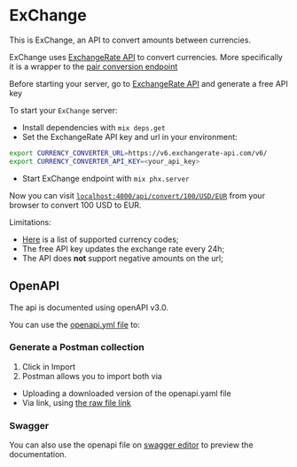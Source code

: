 # ExChange

This is ExChange, an API to convert amounts between currencies.

ExChange uses [ExchangeRate API](https://www.exchangerate-api.com/) to convert currencies. More specifically it is a wrapper to the [pair conversion endpoint](https://www.exchangerate-api.com/docs/pair-conversion-requests)

Before starting your server, go to [ExchangeRate API](https://www.exchangerate-api.com/) and generate a free API key

To start your `ExChange` server:
  * Install dependencies with `mix deps.get`
  * Set the ExchangeRate API key and url in your environment:
  ```bash
  export CURRENCY_CONVERTER_URL=https://v6.exchangerate-api.com/v6/ 
  export CURRENCY_CONVERTER_API_KEY=<your_api_key>
  ```
  * Start ExChange endpoint with `mix phx.server`

Now you can visit [`localhost:4000/api/convert/100/USD/EUR`](http://localhost:4000/api/convert/100/USD/EUR) from your browser to convert 100 USD to EUR.

Limitations: 
- [Here](https://www.exchangerate-api.com/docs/supported-currencies) is a list of supported currency codes;
- The free API key updates the exchange rate every 24h;
- The API does **not** support negative amounts on the url;

## OpenAPI
The api is documented using openAPI v3.0.

You can use the [openapi.yml file](https://github.com/Gabee01/ExChange/blob/main/openapi.yml) to:

### Generate a Postman collection
1. Click in Import
2. Postman allows you to import both via
- Uploading a downloaded version of the openapi.yaml file
- Via link, using [the raw file link](https://raw.githubusercontent.com/Gabee01/ExChange/main/openapi.yml)

### Swagger
You can also use the openapi file on [swagger editor](https://editor.swagger.io/) to preview the documentation.
